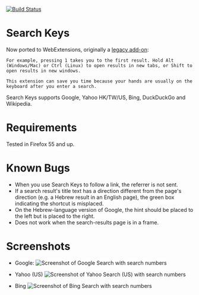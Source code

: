 [![Build Status](https://travis-ci.org/nth10sd/search-keys.svg?branch=master)](https://travis-ci.org/nth10sd/search-keys/)

# Search Keys
Now ported to WebExtensions, originally a [legacy add-on](https://www.squarefree.com/extensions/search-keys/):

```
For example, pressing 1 takes you to the first result. Hold Alt (Windows/Mac) or Ctrl (Linux) to open results in new tabs, or Shift to open results in new windows.

This extension can save you time because your hands are usually on the keyboard after you enter a search.
```

Search Keys supports Google, Yahoo HK/TW/US, Bing, DuckDuckGo and Wikipedia.

# Requirements
Tested in Firefox 55 and up.

# Known Bugs
* When you use Search Keys to follow a link, the referrer is not sent.
* If a search result's title text has a direction different from the page's direction (e.g. a Hebrew result in an English page), the green box indicating the shortcut is misplaced.
* On the Hebrew-language version of Google, the hint should be placed to the left but is placed to the right.
* Does not work when the search-results page is in a frame.

# Screenshots
* Google:
![Screenshot of Google Search with search numbers][google-search]

* Yahoo (US)
![Screenshot of Yahoo Search (US) with search numbers][yahoo-us-search]

* Bing
![Screenshot of Bing Search with search numbers][bing-search]

[google-search]: https://github.com/nth10sd/search-keys/blob/master/screenshots/google.png "Screenshot of Google Search with search numbers"
[yahoo-us-search]: https://github.com/nth10sd/search-keys/blob/master/screenshots/yahoo-us.png "Screenshot of Yahoo Search (US) with search numbers"
[bing-search]: https://github.com/nth10sd/search-keys/blob/master/screenshots/bing.png "Screenshot of Bing Search with search numbers"
